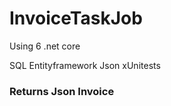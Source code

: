# InvoiceTaskJob

Using  6 .net core

SQL
Entityframework
Json
xUnitests

<h3> Returns Json Invoice
